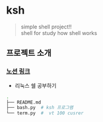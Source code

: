 # ksh

> simple shell project!!  
> shell for study how shell works

## 프로젝트 소개  

### [노션 링크](https://living-light-8ce.notion.site/Bash-61bb870ee1db4a95b034ddf1a412b4ce)

- 리눅스 쉘 공부하기

``` bash
.  
├── README.md  
├── bash.py  # ksh 프로그램  
└── term.py  #  vt 100 cusrer
```
